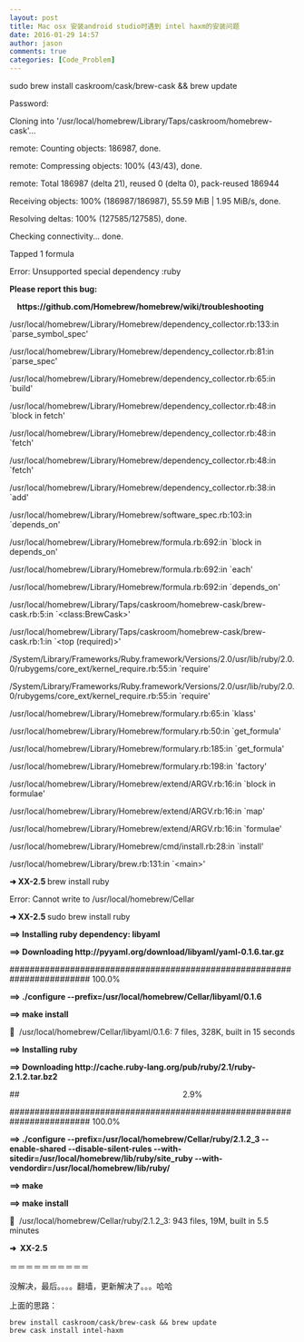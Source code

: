 ```yaml
---
layout: post
title: Mac osx 安装android studio时遇到 intel haxm的安装问题
date: 2016-01-29 14:57
author: jason
comments: true
categories: [Code_Problem]
---
```

<p class="p1"><span class="s1">sudo brew install caskroom/cask/brew-cask &amp;&amp; brew update</span></p>
<p class="p1"><span class="s1">Password:</span></p>
<p class="p1"><span class="s1">Cloning into '/usr/local/homebrew/Library/Taps/caskroom/homebrew-cask'...</span></p>
<p class="p1"><span class="s1">remote: Counting objects: 186987, done.</span></p>
<p class="p1"><span class="s1">remote: Compressing objects: 100% (43/43), done.</span></p>
<p class="p1"><span class="s1">remote: Total 186987 (delta 21), reused 0 (delta 0), pack-reused 186944</span></p>
<p class="p1"><span class="s1">Receiving objects: 100% (186987/186987), 55.59 MiB | 1.95 MiB/s, done.</span></p>
<p class="p1"><span class="s1">Resolving deltas: 100% (127585/127585), done.</span></p>
<p class="p1"><span class="s1">Checking connectivity... done.</span></p>
<p class="p1"><span class="s1">Tapped 1 formula</span></p>
<p class="p1"><span class="s2">Error</span><span class="s1">: Unsupported special dependency :ruby</span></p>
<p class="p1"><span class="s1"><b>Please report this bug:</b></span></p>
<p class="p1"><span class="s1"><b><span class="Apple-converted-space">    </span></b></span><span class="s3"><b>https://github.com/Homebrew/homebrew/wiki/troubleshooting</b></span></p>
<p class="p1"><span class="s1">/usr/local/homebrew/Library/Homebrew/dependency_collector.rb:133:in `parse_symbol_spec'</span></p>
<p class="p1"><span class="s1">/usr/local/homebrew/Library/Homebrew/dependency_collector.rb:81:in `parse_spec'</span></p>
<p class="p1"><span class="s1">/usr/local/homebrew/Library/Homebrew/dependency_collector.rb:65:in `build'</span></p>
<p class="p1"><span class="s1">/usr/local/homebrew/Library/Homebrew/dependency_collector.rb:48:in `block in fetch'</span></p>
<p class="p1"><span class="s1">/usr/local/homebrew/Library/Homebrew/dependency_collector.rb:48:in `fetch'</span></p>
<p class="p1"><span class="s1">/usr/local/homebrew/Library/Homebrew/dependency_collector.rb:48:in `fetch'</span></p>
<p class="p1"><span class="s1">/usr/local/homebrew/Library/Homebrew/dependency_collector.rb:38:in `add'</span></p>
<p class="p1"><span class="s1">/usr/local/homebrew/Library/Homebrew/software_spec.rb:103:in `depends_on'</span></p>
<p class="p1"><span class="s1">/usr/local/homebrew/Library/Homebrew/formula.rb:692:in `block in depends_on'</span></p>
<p class="p1"><span class="s1">/usr/local/homebrew/Library/Homebrew/formula.rb:692:in `each'</span></p>
<p class="p1"><span class="s1">/usr/local/homebrew/Library/Homebrew/formula.rb:692:in `depends_on'</span></p>
<p class="p1"><span class="s1">/usr/local/homebrew/Library/Taps/caskroom/homebrew-cask/brew-cask.rb:5:in `&lt;class:BrewCask&gt;'</span></p>
<p class="p1"><span class="s1">/usr/local/homebrew/Library/Taps/caskroom/homebrew-cask/brew-cask.rb:1:in `&lt;top (required)&gt;'</span></p>
<p class="p1"><span class="s1">/System/Library/Frameworks/Ruby.framework/Versions/2.0/usr/lib/ruby/2.0.0/rubygems/core_ext/kernel_require.rb:55:in `require'</span></p>
<p class="p1"><span class="s1">/System/Library/Frameworks/Ruby.framework/Versions/2.0/usr/lib/ruby/2.0.0/rubygems/core_ext/kernel_require.rb:55:in `require'</span></p>
<p class="p1"><span class="s1">/usr/local/homebrew/Library/Homebrew/formulary.rb:65:in `klass'</span></p>
<p class="p1"><span class="s1">/usr/local/homebrew/Library/Homebrew/formulary.rb:50:in `get_formula'</span></p>
<p class="p1"><span class="s1">/usr/local/homebrew/Library/Homebrew/formulary.rb:185:in `get_formula'</span></p>
<p class="p1"><span class="s1">/usr/local/homebrew/Library/Homebrew/formulary.rb:198:in `factory'</span></p>
<p class="p1"><span class="s1">/usr/local/homebrew/Library/Homebrew/extend/ARGV.rb:16:in `block in formulae'</span></p>
<p class="p1"><span class="s1">/usr/local/homebrew/Library/Homebrew/extend/ARGV.rb:16:in `map'</span></p>
<p class="p1"><span class="s1">/usr/local/homebrew/Library/Homebrew/extend/ARGV.rb:16:in `formulae'</span></p>
<p class="p1"><span class="s1">/usr/local/homebrew/Library/Homebrew/cmd/install.rb:28:in `install'</span></p>
<p class="p1"><span class="s1">/usr/local/homebrew/Library/brew.rb:131:in `&lt;main&gt;'</span></p>
<p class="p1"><span class="s4"><b>➜ </b></span><b> </b><span class="s6"><b>XX-2.5 </b></span><b> </b><span class="s1">brew install ruby</span></p>
<p class="p1"><span class="s2">Error</span><span class="s1">: Cannot write to /usr/local/homebrew/Cellar</span></p>
<p class="p1"><span class="s4"><b>➜ </b></span><b> </b><span class="s6"><b>XX-2.5 </b></span><b> </b><span class="s1">sudo brew install ruby</span></p>
<p class="p1"><span class="s5"><b>==&gt;</b></span><span class="s1"><b> Installing ruby dependency: </b></span><span class="s5"><b>libyaml</b></span></p>
<p class="p1"><span class="s7"><b>==&gt;</b></span><span class="s1"><b> Downloading http://pyyaml.org/download/libyaml/yaml-0.1.6.tar.gz</b></span></p>
<p class="p1"><span class="s1">######################################################################## 100.0%</span></p>
<p class="p1"><span class="s7"><b>==&gt;</b></span><span class="s1"><b> ./configure --prefix=/usr/local/homebrew/Cellar/libyaml/0.1.6</b></span></p>
<p class="p1"><span class="s7"><b>==&gt;</b></span><span class="s1"><b> make install</b></span></p>
<p class="p1"><span class="s1">&#x1f37a;<span class="Apple-converted-space">  </span>/usr/local/homebrew/Cellar/libyaml/0.1.6: 7 files, 328K, built in 15 seconds</span></p>
<p class="p1"><span class="s5"><b>==&gt;</b></span><span class="s1"><b> Installing </b></span><span class="s5"><b>ruby</b></span></p>
<p class="p1"><span class="s7"><b>==&gt;</b></span><span class="s1"><b> Downloading http://cache.ruby-lang.org/pub/ruby/2.1/ruby-2.1.2.tar.bz2</b></span></p>
<p class="p1"><span class="s1">## <span class="Apple-converted-space">                                                                        </span>2.9%</span></p>
<p class="p1"><span class="s1">######################################################################## 100.0%</span></p>
<p class="p1"><span class="s7"><b>==&gt;</b></span><span class="s1"><b> ./configure --prefix=/usr/local/homebrew/Cellar/ruby/2.1.2_3 --enable-shared --disable-silent-rules --with-sitedir=/usr/local/homebrew/lib/ruby/site_ruby --with-vendordir=/usr/local/homebrew/lib/ruby/</b></span></p>
<p class="p1"><span class="s7"><b>==&gt;</b></span><span class="s1"><b> make</b></span></p>
<p class="p1"><span class="s7"><b>==&gt;</b></span><span class="s1"><b> make install</b></span></p>
<p class="p1"><span class="s1">&#x1f37a;<span class="Apple-converted-space">  </span>/usr/local/homebrew/Cellar/ruby/2.1.2_3: 943 files, 19M, built in 5.5 minutes</span></p>
<p class="p2"><span class="s5"><b>➜<span class="Apple-converted-space">  </span></b></span><span class="s1"><b>XX-2.5 </b></span><b> </b></p>
<p class="p2">＝＝＝＝＝＝＝＝＝＝</p>
<p class="p2">没解决，最后。。。。翻墙，更新解决了。。。哈哈</p>
<p class="p2">上面的思路：</p>

<pre><code>brew install caskroom/cask/brew-cask &amp;&amp; brew update
brew cask install intel-haxm
</code></pre>
<p class="p2"></p>
